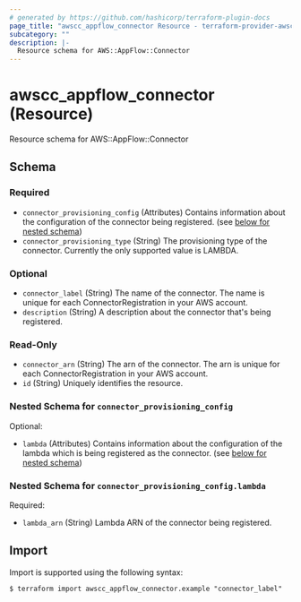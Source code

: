 ```yaml
---
# generated by https://github.com/hashicorp/terraform-plugin-docs
page_title: "awscc_appflow_connector Resource - terraform-provider-awscc"
subcategory: ""
description: |-
  Resource schema for AWS::AppFlow::Connector
---
```


# awscc_appflow_connector (Resource)

Resource schema for AWS::AppFlow::Connector



<!-- schema generated by tfplugindocs -->
## Schema

### Required

- `connector_provisioning_config` (Attributes) Contains information about the configuration of the connector being registered. (see [below for nested schema](#nestedatt--connector_provisioning_config))
- `connector_provisioning_type` (String) The provisioning type of the connector. Currently the only supported value is LAMBDA.

### Optional

- `connector_label` (String) The name of the connector. The name is unique for each ConnectorRegistration in your AWS account.
- `description` (String) A description about the connector that's being registered.

### Read-Only

- `connector_arn` (String) The arn of the connector. The arn is unique for each ConnectorRegistration in your AWS account.
- `id` (String) Uniquely identifies the resource.

<a id="nestedatt--connector_provisioning_config"></a>
### Nested Schema for `connector_provisioning_config`

Optional:

- `lambda` (Attributes) Contains information about the configuration of the lambda which is being registered as the connector. (see [below for nested schema](#nestedatt--connector_provisioning_config--lambda))

<a id="nestedatt--connector_provisioning_config--lambda"></a>
### Nested Schema for `connector_provisioning_config.lambda`

Required:

- `lambda_arn` (String) Lambda ARN of the connector being registered.

## Import

Import is supported using the following syntax:

```shell
$ terraform import awscc_appflow_connector.example "connector_label"
```
